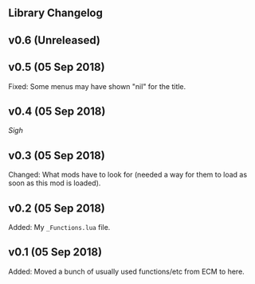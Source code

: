 ## Library Changelog

## v0.6 (Unreleased)

## v0.5 (05 Sep 2018)
Fixed:
Some menus may have shown "nil" for the title.

## v0.4 (05 Sep 2018)
*Sigh*

## v0.3 (05 Sep 2018)
Changed:
What mods have to look for (needed a way for them to load as soon as this mod is loaded).

## v0.2 (05 Sep 2018)
Added:
My `_Functions.lua` file.

## v0.1 (05 Sep 2018)
Added:
Moved a bunch of usually used functions/etc from ECM to here.
